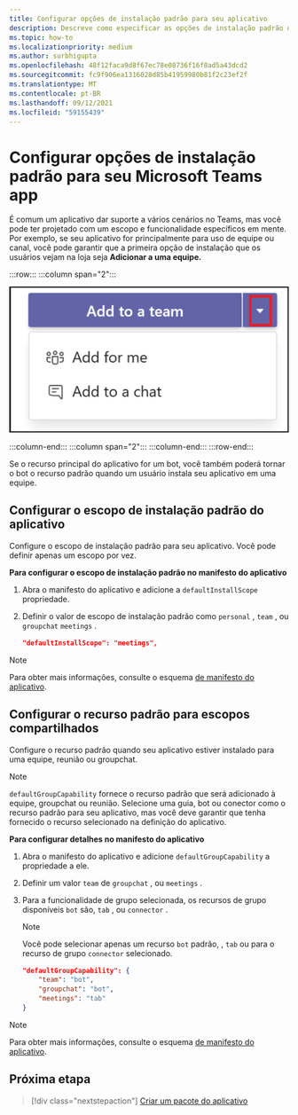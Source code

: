 ```yaml
---
title: Configurar opções de instalação padrão para seu aplicativo
description: Descreve como especificar as opções de instalação padrão do aplicativo.
ms.topic: how-to
ms.localizationpriority: medium
ms.author: surbhigupta
ms.openlocfilehash: 48f12faca9d8f67ec78e08736f16f8ad5a43dcd2
ms.sourcegitcommit: fc9f906ea1316028d85b41959980b81f2c23ef2f
ms.translationtype: MT
ms.contentlocale: pt-BR
ms.lasthandoff: 09/12/2021
ms.locfileid: "59155439"
---
```

# <a name="configure-default-install-options-for-your-microsoft-teams-app"></a>Configurar opções de instalação padrão para seu Microsoft Teams app

É comum um aplicativo dar suporte a vários cenários no Teams, mas você pode ter projetado com um escopo e funcionalidade específicos em mente. Por exemplo, se seu aplicativo for principalmente para uso de equipe ou canal, você pode garantir que a primeira opção de instalação que os usuários vejam na loja seja **Adicionar a uma equipe.**

:::row:::
   :::column span="2":::

![Adicionar um exemplo suspenso de aplicativo](../../assets/images/compose-extensions/addanapp.png)

   :::column-end:::
   :::column span="2":::
   :::column-end:::
:::row-end:::

Se o recurso principal do aplicativo for um bot, você também poderá tornar o bot o recurso padrão quando um usuário instala seu aplicativo em uma equipe.

## <a name="configure-your-apps-default-install-scope"></a>Configurar o escopo de instalação padrão do aplicativo

Configure o escopo de instalação padrão para seu aplicativo. Você pode definir apenas um escopo por vez.

**Para configurar o escopo de instalação padrão no manifesto do aplicativo**

1. Abra o manifesto do aplicativo e adicione a `defaultInstallScope` propriedade.
2. Definir o valor de escopo de instalação padrão como `personal` , `team` , ou `groupchat` `meetings` .

    ```json
    "defaultInstallScope": "meetings",
    ```

> [!NOTE]
> Para obter mais informações, consulte o esquema [de manifesto do aplicativo](~/resources/schema/manifest-schema.md).

## <a name="configure-the-default-capability-for-shared-scopes"></a>Configurar o recurso padrão para escopos compartilhados

Configure o recurso padrão quando seu aplicativo estiver instalado para uma equipe, reunião ou groupchat.

> [!NOTE]
> `defaultGroupCapability` fornece o recurso padrão que será adicionado à equipe, groupchat ou reunião. Selecione uma guia, bot ou conector como o recurso padrão para seu aplicativo, mas você deve garantir que tenha fornecido o recurso selecionado na definição do aplicativo.

**Para configurar detalhes no manifesto do aplicativo**

1. Abra o manifesto do aplicativo e adicione `defaultGroupCapability` a propriedade a ele.
2. Definir um valor `team` de `groupchat` , ou `meetings` .
3. Para a funcionalidade de grupo selecionada, os recursos de grupo disponíveis `bot` são, `tab` , ou `connector` . 

    > [!NOTE]
    > Você pode selecionar apenas um recurso `bot` padrão, , `tab` ou para o recurso de grupo `connector` selecionado.

    ```json
    "defaultGroupCapability": {
        "team": "bot",
        "groupchat": "bot",
        "meetings": "tab"
    }
    ```

> [!NOTE]
> Para obter mais informações, consulte o esquema [de manifesto do aplicativo](~/resources/schema/manifest-schema.md).

## <a name="next-step"></a>Próxima etapa

> [!div class="nextstepaction"]
> [Criar um pacote do aplicativo](~/concepts/build-and-test/apps-package.md)
